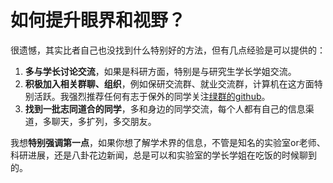 # 如何提升眼界和视野？

很遗憾，其实比者自己也没找到什么特别好的方法，但有几点经验是可以提供的：

1. **多与学长讨论交流**，如果是科研方面，特别是与研究生学长学姐交流。
2. **积极加入相关群聊、组织**，例如保研交流群、就业交流群，计算机在这方面特别活跃。我强烈推荐任何有志于保外的同学关注[绿群的github](https://github.com/CS-BAOYAN)。
3. **找到一批志同道合的同学**，多和身边的同学交流，每个人都有自己的信息渠道，多聊天，多扩列，多交朋友。

我想**特别强调第一点**，如果你想了解学术界的信息，不管是知名的实验室or老师、科研进展，还是八卦花边新闻，总是可以和实验室的学长学姐在吃饭的时候聊到的。
